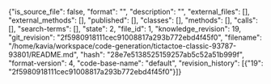 {"is_source_file": false, "format": "", "description": "", "external_files": [], "external_methods": [], "published": [], "classes": [], "methods": [], "calls": [], "search-terms": [], "state": 2, "file_id": 1, "knowledge_revision": 19, "git_revision": "2f5980918111cec91008817a293b772ebd4f45f0", "filename": "/home/kavia/workspace/code-generation/tictactoe-classic-93787-93801/README.md", "hash": "28e7e5138525159257ab5c52a51b999f", "format-version": 4, "code-base-name": "default", "revision_history": [{"19": "2f5980918111cec91008817a293b772ebd4f45f0"}]}